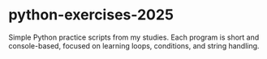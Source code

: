 # python-exercises-2025
Simple Python practice scripts from my studies. Each program is short and console-based, focused on learning loops, conditions, and string handling.
